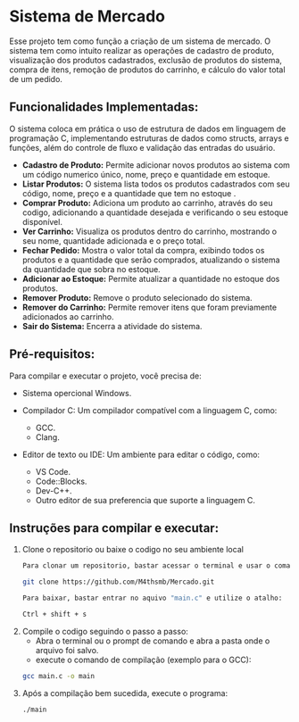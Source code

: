 # Sistema de Mercado 
Esse projeto tem como função a criação de um sistema de mercado. O sistema tem como intuito realizar as operações de cadastro de produto, visualização dos produtos cadastrados, exclusão de produtos do sistema, compra de itens, remoção de produtos do carrinho, e cálculo do valor total de um pedido. 

## Funcionalidades Implementadas:
O sistema coloca em prática o uso de estrutura de dados em linguagem de programação C, implementando estruturas de dados como structs, arrays e funções, além do controle de fluxo e validação das entradas do usuário.

- **Cadastro de Produto:** Permite adicionar novos produtos ao sistema com um código numerico único, nome, preço e quantidade em estoque.
- **Listar Produtos:** O sistema lista todos os produtos cadastrados com seu código, nome, preço e a quantidade que tem no estoque .
- **Comprar Produto:** Adiciona um produto ao carrinho, através do seu codigo, adicionando a quantidade desejada e verificando o seu estoque disponível.
- **Ver Carrinho:** Visualiza os produtos dentro do carrinho, mostrando o seu nome, quantidade adicionada e o preço total.
- **Fechar Pedido:** Mostra o valor total da compra, exibindo todos os produtos e a quantidade que serão comprados, atualizando o sistema da quantidade que sobra no estoque.
- **Adicionar ao Estoque:** Permite atualizar a quantidade no estoque dos produtos.
- **Remover Produto:** Remove o produto selecionado do sistema.
- **Remover do Carrinho:** Permite remover itens que foram previamente adicionados ao carrinho.
- **Sair do Sistema:** Encerra a atividade do sistema.

## Pré-requisitos:
Para compilar e executar o projeto, você precisa de:
- Sistema opercional Windows.
- Compilador C: Um compilador compatível com a linguagem C, como:
    - GCC.
    - Clang.

- Editor de texto ou IDE: Um ambiente para editar o código, como:
    - VS Code.
    - Code::Blocks.
    - Dev-C++.
    -  Outro editor de sua preferencia que suporte a linguagem C.

## Instruções para compilar e executar:
1. Clone o repositorio ou baixe o codigo no seu ambiente local
    ```bash
    Para clonar um repositorio, bastar acessar o terminal e usar o comando:
    
    git clone https://github.com/M4thsmb/Mercado.git
    ```
    ```bash
    Para baixar, bastar entrar no aquivo "main.c" e utilize o atalho:
    
    Ctrl + shift + s
    ```
2. Compile o codigo seguindo o passo a passo:
    - Abra o terminal ou o prompt de comando e abra a pasta onde o arquivo foi salvo.
    - execute o comando de compilação (exemplo para o GCC):
    ```bash
    gcc main.c -o main
    ```
3. Após a compilação bem sucedida, execute o programa: 
    ```bash
    ./main
    ```
